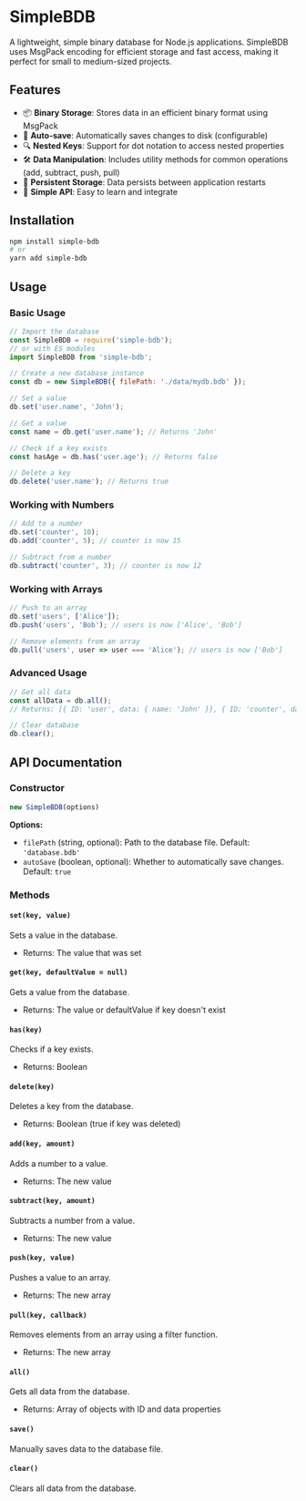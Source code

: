 # SimpleBDB

A lightweight, simple binary database for Node.js applications. SimpleBDB uses MsgPack encoding for efficient storage and fast access, making it perfect for small to medium-sized projects.

## Features

- 📦 **Binary Storage**: Stores data in an efficient binary format using MsgPack
- 🔄 **Auto-save**: Automatically saves changes to disk (configurable)
- 🔍 **Nested Keys**: Support for dot notation to access nested properties
- 🛠️ **Data Manipulation**: Includes utility methods for common operations (add, subtract, push, pull)
- 💾 **Persistent Storage**: Data persists between application restarts
- 🚀 **Simple API**: Easy to learn and integrate

## Installation

```bash
npm install simple-bdb
# or
yarn add simple-bdb
```

## Usage

### Basic Usage

```javascript
// Import the database
const SimpleBDB = require('simple-bdb');
// or with ES modules
import SimpleBDB from 'simple-bdb';

// Create a new database instance
const db = new SimpleBDB({ filePath: './data/mydb.bdb' });

// Set a value
db.set('user.name', 'John');

// Get a value
const name = db.get('user.name'); // Returns 'John'

// Check if a key exists
const hasAge = db.has('user.age'); // Returns false

// Delete a key
db.delete('user.name'); // Returns true
```

### Working with Numbers

```javascript
// Add to a number
db.set('counter', 10);
db.add('counter', 5); // counter is now 15

// Subtract from a number
db.subtract('counter', 3); // counter is now 12
```

### Working with Arrays

```javascript
// Push to an array
db.set('users', ['Alice']);
db.push('users', 'Bob'); // users is now ['Alice', 'Bob']

// Remove elements from an array
db.pull('users', user => user === 'Alice'); // users is now ['Bob']
```

### Advanced Usage

```javascript
// Get all data
const allData = db.all();
// Returns: [{ ID: 'user', data: { name: 'John' }}, { ID: 'counter', data: 12 }]

// Clear database
db.clear();
```

## API Documentation

### Constructor

```javascript
new SimpleBDB(options)
```

**Options:**
- `filePath` (string, optional): Path to the database file. Default: `'database.bdb'`
- `autoSave` (boolean, optional): Whether to automatically save changes. Default: `true`

### Methods

#### `set(key, value)`
Sets a value in the database.
- Returns: The value that was set

#### `get(key, defaultValue = null)`
Gets a value from the database.
- Returns: The value or defaultValue if key doesn't exist

#### `has(key)`
Checks if a key exists.
- Returns: Boolean

#### `delete(key)`
Deletes a key from the database.
- Returns: Boolean (true if key was deleted)

#### `add(key, amount)`
Adds a number to a value.
- Returns: The new value

#### `subtract(key, amount)`
Subtracts a number from a value.
- Returns: The new value

#### `push(key, value)`
Pushes a value to an array.
- Returns: The new array

#### `pull(key, callback)`
Removes elements from an array using a filter function.
- Returns: The new array

#### `all()`
Gets all data from the database.
- Returns: Array of objects with ID and data properties

#### `save()`
Manually saves data to the database file.

#### `clear()`
Clears all data from the database.